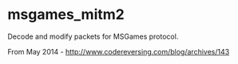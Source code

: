 # msgames_mitm2
Decode and modify packets for MSGames protocol.

From May 2014 - http://www.codereversing.com/blog/archives/143
